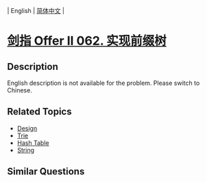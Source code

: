 
| English | [简体中文](README.md) |

# [剑指 Offer II 062. 实现前缀树](https://leetcode-cn.com/problems/QC3q1f/)

## Description

<p>English description is not available for the problem. Please switch to Chinese.</p>


## Related Topics

- [Design](https://leetcode-cn.com/tag/design)
- [Trie](https://leetcode-cn.com/tag/trie)
- [Hash Table](https://leetcode-cn.com/tag/hash-table)
- [String](https://leetcode-cn.com/tag/string)

## Similar Questions


